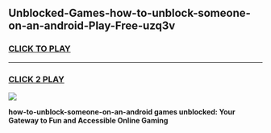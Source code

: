 
## Unblocked-Games-how-to-unblock-someone-on-an-android-Play-Free-uzq3v
<h3>
<a href="https://premium76.site?title=how-to-unblock-someone-on-an-android&ref=18A1">CLICK TO PLAY</a></h3>
<hr>

<h3>
<a href="https://premium76.site?title=how-to-unblock-someone-on-an-android&ref=18A1">CLICK 2 PLAY</a>
  
</h3>

<a href="https://premium76.site?title=how-to-unblock-someone-on-an-android&ref=18A1"><img src="https://clearcache.store/games.png"></a>


**how-to-unblock-someone-on-an-android games unblocked: Your Gateway to Fun and Accessible Online Gaming**
